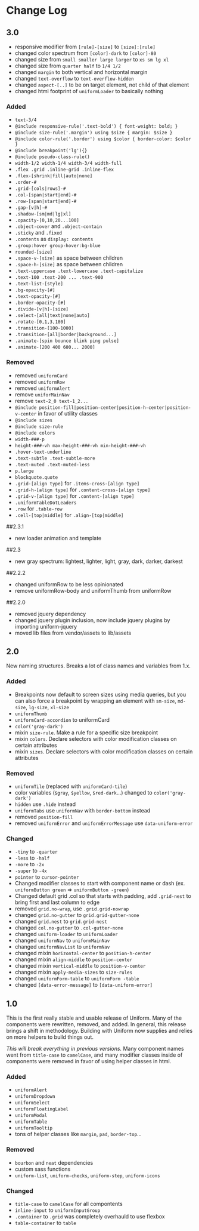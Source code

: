 # Change Log

## 3.0
- responsive modifier from `[rule]-[size]` to `[size]:[rule]`
- changed color spectrum from `[color]-dark` to `[color]-80`
- changed size from `small smaller large larger` to `xs sm lg xl`
- changed size from `quarter half` to `1/4 1/2`
- changed `margin` to both vertical and horizontal margin
- changed `text-overflow` to `text-overflow-hidden`
- changed `aspect-[..]` to be on target element, not child of that element
- changed html footprint of `uniformLoader` to basically nothing

### Added
- `text-3/4`
- `@include responsive-rule('.text-bold') { font-weight: bold; }`
- `@include size-rule('.margin') using $size { margin: $size }`
- `@include color-rule('.border') using $color { border-color: $color }`
- `@include breakpoint('lg'){}`
- `@include pseudo-class-rule()`
- `width-1/2 width-1/4 width-3/4 width-full`
- `.flex .grid .inline-grid .inline-flex`
- `.flex-[shrink|fill|auto|none]`
- `.order-#`
- `.grid-[cols|rows]-#`
- `.col-[span|start|end]-#`
- `.row-[span|start|end]-#`
- `.gap-[v|h]-#`
- `.shadow-[sm|md|lg|xl]`
- `.opacity-[0,10,20...100]`
- `.object-cover` and `.object-contain`
- `.sticky` and `.fixed`
- `.contents` as `display: contents`
- `.group:hover group-hover:bg-blue`
- `rounded-[size]`
- `.space-v-[size]` as space between children
- `.space-h-[size]` as space between children
- `.text-uppercase .text-lowercase .text-capitalize`
- `.text-100 .text-200 ... .text-900`
- `.text-list-[style]`
- `.bg-opacity-[#]`
- `.text-opacity-[#]`
- `.border-opacity-[#]`
- `.divide-[v|h]-[size]`
- `.select-[all|text|none|auto]`
- `.rotate-[0,1,3,180]`
- `.transition-[100-1000]`
- `.transition-[all|border|background...]`
- `.animate-[spin bounce blink ping pulse]`
- `.animate-[200 400 600... 2000]`


### Removed
- removed `uniformCard`
- removed `uniformRow`
- removed `uniformAlert`
- remove `uniforMainNav`
- remove `text-2_0 text-1_2...`
- `@include position-fill|position-center|position-h-center|position-v-center` in favor of utility classes
- `@include sizes`
- `@include size-rule`
- `@include colors`
- `width-###-p`
- `height-###-vh max-height-###-vh min-height-###-vh`
- `.hover-text-underline`
- `.text-subtle .text-subtle-more`
- `.text-muted .text-muted-less`
- `p.large`
- `blockquote.quote`
- `.grid-[align type]` for `.items-cross-[align type]`
- `.grid-h-[align type]` for `.content-cross-[align type]`
- `.grid-v-[align type]` for `.content-[align type]`
- `.uniformTableDotLeaders`
- `.row` for `.table-row`
- `.cell-[top|middle]` for `.align-[top|middle]`

##2.3.1
- new loader animation and template

##2.3
- new gray spectrum: lightest, lighter, light, gray, dark, darker, darkest

##2.2.2
- changed uniformRow to be less opinionated
- remove uniformRow-body and uniformThumb from uniformRow

##2.2.0
- removed jquery dependency
- changed jquery plugin inclusion, now include jquery plugins by importing uniform-jquery
- moved lib files from vendor/assets to lib/assets


## 2.0
New naming structures. Breaks a lot of class names and variables from 1.x.

### Added
- Breakpoints now default to screen sizes using media queries, but you can also force a breakpoint by wrapping an element with `sm-size`, `md-size`, `lg-size`, `xl-size`
- `uniformThumb`
- `uniformCard-accordion` to uniformCard
- `color('gray-dark')`
- mixin `size-rule`. Make a rule for a specific size breakpoint
- mixin `colors`. Declare selectors with color modification classes on certain attributes
- mixin `sizes`. Declare selectors with color modification classes on certain attributes

### Removed
- `uniformTile` (replaced with `uniformCard-tile`)
- color variables (`$gray`, `$yellow`, `$red-dark`...) changed to `color('gray-dark')`
- `hidden` use `.hide` instead
- `uniformTabs` use `uniformNav` with `border-bottom` instead
- removed `position-fill`
- removed `uniformError` and `uniformErrorMessage` use `data-uniform-error`

### Changed
- `-tiny` to `-quarter`
- `-less` to `-half`
- `-more` to `-2x`
- `-super` to `-4x`
- `pointer` to `cursor-pointer`
- Changed modifier classes to start with component name or dash (ex. `uniformButton green` => `uniformButton -green`)
- Changed default grid .col so that starts with padding, add `.grid-nest` to bring first and last column to edge
- removed `grid.no-wrap`, use `.grid.grid-nowrap`
- changed `grid.no-gutter` to `grid.grid-gutter-none`
- changed `grid.nest` to `grid.grid-nest`
- changed `col.no-gutter` to `.col-gutter-none`
- changed `uniform-loader` to `uniformLoader`
- changed `uniformNav` to `uniformMainNav`
- changed `uniformNavList` to `uniformNav`
- changed mixin `horizontal-center` to `position-h-center`
- changed mixin `align-middle` to `position-center`
- changed mixin `vertical-middle` to `position-v-center`
- changed mixin `apply-media-sizes` to `size-rules`
- changed `uniformForm-table` to `uniformForm -table`
- changed `[data-error-message]` to `[data-uniform-error]`


## 1.0
This is the first really stable and usable release of Uniform. Many of the components were rewritten, removed, and added. In general, this release brings a shift in methodology. Building with Uniform now supplies and relies on more helpers to build things out.

*This will break everything in previous versions.* Many component names went from `title-case` to `camelCase`, and many modifier classes inside of components were removed in favor of using helper classes in html.

### Added
- `uniformAlert`
- `uniformDropdown`
- `uniformSelect`
- `uniformFloatingLabel`
- `uniformModal`
- `uniformTable`
- `uniformTooltip`
- tons of helper classes like `margin`, `pad`, `border-top`...

### Removed
- `bourbon` and `neat` dependencies
- custom sass functions
- `uniform-list`, `uniform-checks`, `uniform-step`, `uniform-icons`

### Changed
- `title-case` to `camelCase` for all compontents
- `inline-input` to `uniformInputGroup`
- `.container` to `.grid` was completely overhauld to use flexbox
- `table-container` to `table`
